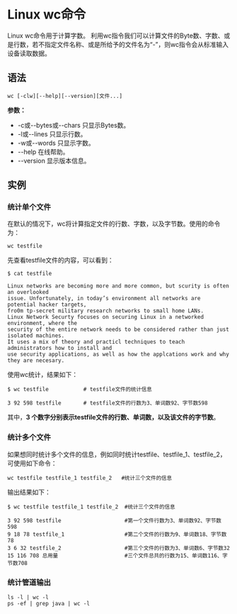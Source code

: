 # Linux wc命令

Linux wc命令用于计算字数。
利用wc指令我们可以计算文件的Byte数、字数、或是行数，若不指定文件名称、或是所给予的文件名为“-”，则wc指令会从标准输入设备读取数据。

## 语法

`wc [-clw][--help][--version][文件...]`

**参数：**

* -c或--bytes或--chars 只显示Bytes数。
* -l或--lines 只显示行数。
* -w或--words 只显示字数。
* --help 在线帮助。
* --version 显示版本信息。

## 实例

### 统计单个文件

在默认的情况下，wc将计算指定文件的行数、字数，以及字节数。使用的命令为：

`wc testfile`

先查看testfile文件的内容，可以看到：

```
$ cat testfile  

Linux networks are becoming more and more common, but scurity is often an overlooked  
issue. Unfortunately, in today’s environment all networks are potential hacker targets,  
fro0m tp-secret military research networks to small home LANs.  
Linux Network Securty focuses on securing Linux in a networked environment, where the  
security of the entire network needs to be considered rather than just isolated machines.  
It uses a mix of theory and practicl techniques to teach administrators how to install and  
use security applications, as well as how the applcations work and why they are necesary. 
```

使用wc统计，结果如下：

```
$ wc testfile           # testfile文件的统计信息

3 92 598 testfile       # testfile文件的行数为3、单词数92、字节数598
```

其中，**3 个数字分别表示testfile文件的行数、单词数，以及该文件的字节数**。

### 统计多个文件

如果想同时统计多个文件的信息，例如同时统计testfile、testfile_1、testfile_2，可使用如下命令：

`wc testfile testfile_1 testfile_2   #统计三个文件的信息`

输出结果如下：

```
$ wc testfile testfile_1 testfile_2  #统计三个文件的信息 
 
3 92 598 testfile                    #第一个文件行数为3、单词数92、字节数598  
9 18 78 testfile_1                   #第二个文件的行数为9、单词数18、字节数78  
3 6 32 testfile_2                    #第三个文件的行数为3、单词数6、字节数32  
15 116 708 总用量                     #三个文件总共的行数为15、单词数116、字节数708 
```

### 统计管道输出

```
ls -l | wc -l
ps -ef | grep java | wc -l
```

